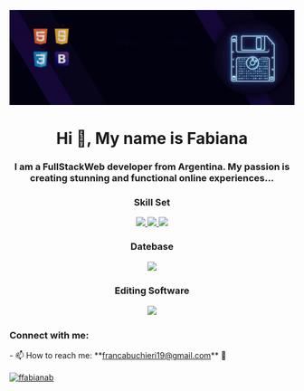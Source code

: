 <p  align="center"><img src = "FFB.gif" ></p>

<h1 align="center">Hi 👋, My name is Fabiana</h1>
<h3 align="center">I am a FullStackWeb developer from Argentina. My passion is creating stunning and functional online experiences...</h3>

<h3 align="center">Skill Set</h3>
<p align="center">
  <a href="https://skillicons.dev">
    <img src="https://skillicons.dev/icons?i=js,html,css,bootstrap,sass" />
    <img src="https://skillicons.dev/icons?i=nodejs,react,java,php,spring,npm&perline=3" />
    <img src="https://skillicons.dev/icons?i=git" />
  </a>
</p>

<h3 align="center">Datebase</h3>
<p align="center">
  <a href="https://skillicons.dev">
    <img src="https://skillicons.dev/icons?i=mysql,mongodb,sqlite" />
  </a>
</p>

<h3 align="center">Editing Software </h3>
<p align="center">
  <a href="https://skillicons.dev">
    <img src="https://skillicons.dev/icons?i=ps,ai,figma" />
  </a>
</p>


<h3 align="left">Connect with me:</h3>
- 📫 How to reach me: **<a href="mailto:francabuchieri19@gmail.com">francabuchieri19@gmail.com</a>** 📧 

<p align="left">
<a href="https://linkedin.com/in/ffabianab" target="blank"><img align="center" src="https://raw.githubusercontent.com/rahuldkjain/github-profile-readme-generator/master/src/images/icons/Social/linked-in-alt.svg" alt="ffabianab" height="30" width="40" /></a>
</p>




